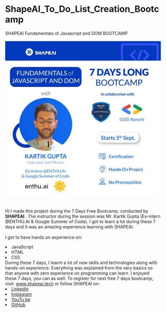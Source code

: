 # ShapeAI_To_Do_List_Creation_Bootcamp
SHAPEAI Fundamentals of Javascript and DOM BOOTCAMP
<br><br>
![](Bootcamp_Image/photo.jpg)
<br><br><br>Hi I made this project during the 7 Days Free Bootcamp, conducted by <b> SHAPEAI
</b>.
The instructor during the session was Mr. Kartik Gupta (Ex-intern @ENTHU.AI & Google Summer of Code). I got to
learn a lot during these 7 days and it was an amazing experience learning with SHAPEAI.
<br><br>I got to have hands on experience on:
<li>JavaScript
<li>HTML
<li>CSS
<br>During these 7 days, I learnt a lot of new skills and technologies along with hands-on experience. Everything was explained from the very basics so that
anyone with zero experience on programming can learn.
I enjoyed these 7 days, you can as well. To register for next free 7 days bootcamp, visit:
<a href="https://www.shapeai.tech"> www.shapeai.tech</a>
or follow SHAPEAI on:
<li><a href=
"https://in.linkedin.com/company/shapeai">LinkedIn</a>
<li><a href=
"https://www.instagram.com/shape.ai/?hl=en">Instagram</a>
<li><a
href=
"https://www.youtube.com/channel/UCiJIZwRcPvNaEpM0Wd6xafA">YouTu
be</a>
<li><a href=
"https://github.com/shapeai">GitHub</a>
